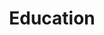 ---
title: 'Education'
degrees:
  - institution: 'University of Technology'
    degree: 'Bachelor of Science in Computer Science'
    period: '2016 - 2020'
---